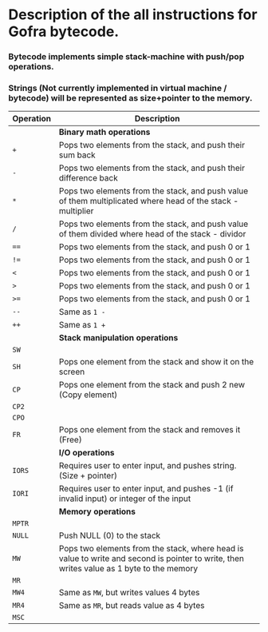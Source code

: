 # Description of the all instructions for Gofra bytecode.
### Bytecode implements simple stack-machine with push/pop operations.
### Strings (Not currently implemented in virtual machine / bytecode) will be represented as size+pointer to the memory.

|Operation|Description|
|---------|-----------|
||**Binary math operations**|
|`+`        |Pops two elements from the stack, and push their sum back|
|`-`        |Pops two elements from the stack, and push their difference back|
|`*`        |Pops two elements from the stack, and push value of them multiplicated where head of the stack - multiplier|
|`/`        |Pops two elements from the stack, and push value of them divided where head of the stack - dividor|
|`==`       |Pops two elements from the stack, and push 0 or 1|
|`!=`       |Pops two elements from the stack, and push 0 or 1|
|`<`        |Pops two elements from the stack, and push 0 or 1|
|`>`        |Pops two elements from the stack, and push 0 or 1|
|`>=`       |Pops two elements from the stack, and push 0 or 1|
|`--`       |Same as `1 -`|
|`++`       |Same as `1 +`|
||**Stack manipulation operations**|
|`SW`       ||
|`SH`       |Pops one element from the stack and show it on the screen|
|`CP`       |Pops one element from the stack and push 2 new (Copy element)|
|`CP2`      ||
|`CPO`      ||
|`FR`       |Pops one element from the stack and removes it (Free)|
||**I/O operations**|
|`IORS`     |Requires user to enter input, and pushes string. (Size + pointer)|
|`IORI`     |Requires user to enter input, and pushes -1 (if invalid input) or integer of the input|
||**Memory operations**|
|`MPTR`     ||
|`NULL`     |Push NULL (0) to the stack|
|`MW`       |Pops two elements from the stack, where head is value to write and second is pointer to write, then writes value as 1 byte to the memory|
|`MR`       ||
|`MW4`      |Same as `MW`, but writes values 4 bytes|
|`MR4`      |Same as `MR`, but reads value as 4 bytes|
|`MSC`      ||
